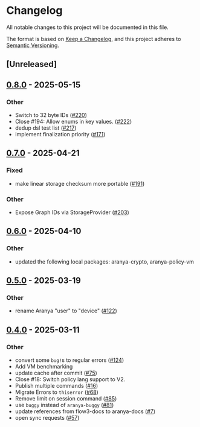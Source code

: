 # Changelog

All notable changes to this project will be documented in this file.

The format is based on [Keep a Changelog](https://keepachangelog.com/en/1.0.0/),
and this project adheres to [Semantic Versioning](https://semver.org/spec/v2.0.0.html).

## [Unreleased]

## [0.8.0](https://github.com/aranya-project/aranya-core/compare/aranya-runtime-v0.7.0...aranya-runtime-v0.8.0) - 2025-05-15

### Other

- Switch to 32 byte IDs ([#220](https://github.com/aranya-project/aranya-core/pull/220))
- Close #194: Allow enums in key values. ([#222](https://github.com/aranya-project/aranya-core/pull/222))
- dedup dsl test list ([#217](https://github.com/aranya-project/aranya-core/pull/217))
- implement finalization priority ([#171](https://github.com/aranya-project/aranya-core/pull/171))

## [0.7.0](https://github.com/aranya-project/aranya-core/compare/aranya-runtime-v0.6.0...aranya-runtime-v0.7.0) - 2025-04-21

### Fixed

- make linear storage checksum more portable ([#191](https://github.com/aranya-project/aranya-core/pull/191))

### Other

- Expose Graph IDs via StorageProvider ([#203](https://github.com/aranya-project/aranya-core/pull/203))

## [0.6.0](https://github.com/aranya-project/aranya-core/compare/aranya-runtime-v0.5.0...aranya-runtime-v0.6.0) - 2025-04-10

### Other

- updated the following local packages: aranya-crypto, aranya-policy-vm

## [0.5.0](https://github.com/aranya-project/aranya-core/compare/aranya-runtime-v0.4.0...aranya-runtime-v0.5.0) - 2025-03-19

### Other

- rename Aranya "user" to "device" ([#122](https://github.com/aranya-project/aranya-core/pull/122))

## [0.4.0](https://github.com/aranya-project/aranya-core/compare/aranya-runtime-v0.3.0...aranya-runtime-v0.4.0) - 2025-03-11

### Other

- convert some `bug!`s to regular errors ([#124](https://github.com/aranya-project/aranya-core/pull/124))
- Add VM benchmarking
- update cache after commit ([#75](https://github.com/aranya-project/aranya-core/pull/75))
- Close #18: Switch policy lang support to V2.
- Publish multiple commands ([#16](https://github.com/aranya-project/aranya-core/pull/16))
- Migrate Errors to `thiserror` ([#68](https://github.com/aranya-project/aranya-core/pull/68))
- Remove limit on session command ([#85](https://github.com/aranya-project/aranya-core/pull/85))
- use `buggy` instead of `aranya-buggy` ([#81](https://github.com/aranya-project/aranya-core/pull/81))
- update references from flow3-docs to aranya-docs ([#7](https://github.com/aranya-project/aranya-core/pull/7))
- open sync requests ([#57](https://github.com/aranya-project/aranya-core/pull/57))

